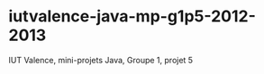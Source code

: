 iutvalence-java-mp-g1p5-2012-2013
=================================

IUT Valence, mini-projets Java, Groupe 1, projet 5